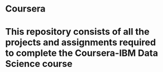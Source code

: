 # Coursera

# This repository consists of all the projects and assignments required to complete the Coursera-IBM Data Science course